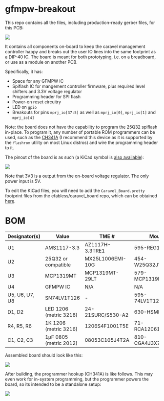 # gfmpw-breakout
This repo contains all the files, including production-ready gerber files, for this PCB:

![](Screenshot_2025-03-23_21-21-37.png)

It contains all components on-board to keep the caravel management controller happy and breaks out the user IO lines into the same footprint as a DIP-40 IC. The board is meant for both prototyping, i.e. on a breadboard, or use as a module on another PCB.

Specifically, it has:

 - Space for any GFMPW IC
 - Spiflash IC for mangement controller firmware, plus required level shifters and 3.3V voltage regulator
 - Programming header for SPI flash
 - Power-on reset circuitry
 - LED on ``gpio``
 - Breakouts for pins ``mprj_io[37:5]`` as well as ``mprj_io[0]``, ``mprj_io[1]`` and ``mprj_io[4]``

Note: the board does not have the capability to program the 25Q32 spiflash in-place. To program it, any number of portable ROM programmers can be used, such as the [CH341A](https://www.amazon.com/Programmer-Module-CH341A-Burner-5V-3-3V/dp/B07PFCJ8G9) (I recommend this device as it is supported by the `flashrom` utility on most Linux distros) and wire the programming header to it.

The pinout of the board is as such (a KiCad symbol is [also available](board_symbol.kicad_sym)):

![](Screenshot_from_2024-02-19_14-44-46.png)

Note that 3V3 is a output from the on-board voltage regulator. The only power input is 5V.

To edit the KiCad files, you will need to add the ``Caravel_Board.pretty`` footprint files from the efabless/caravel_board repo, which can be obtained [here](https://github.com/efabless/caravel_board/tree/main/hardware/footprints/Caravel_Board.pretty).

# BOM

| Designator(s) | Value       | TME # | Mouser # |
|---------------|-------------|-------|----------|
| U1         | AMS1117-3.3 | AZ1117H-3.3TRE1 | 595-REG1117-3.3 |
| U2         | 25Q32 or compatible       | MX25L1006EMI-10G | 454-W25Q32JVSSIMTR |
| U3         | MCP1319MT | MCP1319MT-29LT | 579-MCP1319MT29LE/OT |
| U4         | GFMPW IC | N/A | N/A |
| U5, U6, U7, U8 | SN74LV1T126 | - |  595-74LV1T126QDBVRQ1 |
| D1, D2 | LED 1206 (metric 3216) | 24-21SURC/S530-A2 | 630-HSMH-H150 |
| R4, R5, R6 | 1K 1206 (metric 3216) | 1206S4F1001T5E | 71-RCA12061K00JNEA |
| C1, C2, C3 | 1µF 0805 (metric 2012) | 08053C105J4T2A | 810-CGA4J3X7R1H105MS |

Assembled board should look like this:

![](finished_board.jpg)

After building, the programmer hookup (CH341A) is like follows. This may even work for in-system programming, but the programmer powers the board, so its intended to be a standalone setup:

![](programmer_hookup.png)

